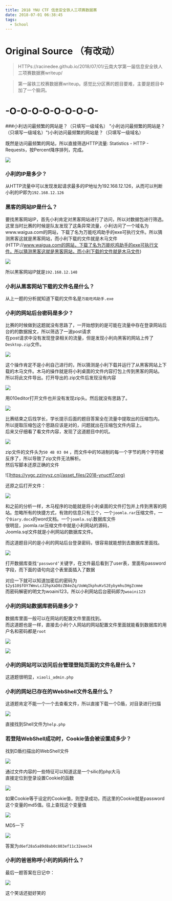 ```yaml
---
title: 2018 YNU CTF 信息安全铁人三项赛数据赛
date: 2018-07-01 06:38:45
tags:
  - School
---
```


# Original Source （有改动）

> HTTPs://racinedee.github.io/2018/07/01/云南大学第一届信息安全铁人三项赛数据赛writeup/

> 第一届铁三校赛数据赛writeup。感觉比分区赛的题目要难，主要是题目中加了一个脑洞。  

# -O-O-O-O-O-O-O-O-

###小利访问最频繁的网站是？（只填写一级域名） "小利访问最频繁的网站是？（只填写一级域名）")小利访问最频繁的网站是？（只填写一级域名）

既然是访问最频繁的网站，所以直接筛选HTTP流量: Statistics - HTTP - Requests，按Percent降序排列，完成。

![](https://yygc.zzjnyyz.cn/asset_files/2018-ynuctf1.png)


### 小利的IP是多少？

从HTTP流量中可以发现发起请求最多的IP地址为192.168.12.126，从而可以判断小利的IP即为`192.168.12.126`

### 黑客的网站IP是什么？

要找黑客网站IP，首先小利肯定对黑客网站进行了访问，所以对数据包进行筛选。这里当时比赛的时候是队友发现了这条异常流量，小利访问了一个域名为www.waigua.com的网站，下载了名为万能吃鸡助手的exe可执行文件。所以猜测黑客这就是黑客网站，而小利下载的文件就是木马文件(HTTP://www.waigua.com的网站，下载了名为万能吃鸡助手的exe可执行文件。所以猜测黑客这就是黑客网站，而小利下载的文件就是木马文件)

![](https://yygc.zzjnyyz.cn/asset_files/2018-ynuctf2.png)

所以黑客网站IP就是`192.168.12.148`

### 小利从黑客网站下载的文件名是什么？

从上一题的分析就知道下载的文件名是`万能吃鸡助手.exe`

### 小利的网站后台密码是多少？

比赛的时候做到这题就没有思路了，一开始想到的是可能在流量中存在登录网站后台的的数据报文，所以筛选了一波post请求  
在post请求中没有发现登录相关的流量，但是发现小利向黑客的网站上传了`Desktop.zip`文件。

![](https://yygc.zzjnyyz.cn/asset_files/2018-ynuctf3.png)

这个操作肯定不是小利自己进行的，所以猜测是小利下载并运行了从黑客网站上下载的木马文件。木马的操作就是将小利桌面的文件内容打包上传到黑客的网站。  
所以将此文件导出。打开导出的.zip文件后发现没有内容

![](https://yygc.zzjnyyz.cn/asset_files/2018-ynuctf4.png)

用010editor打开文件也并没有发现zip头。然后就没有思路了。

![](https://yygc.zzjnyyz.cn/asset_files/2018-ynuctf5.png)

比赛结束之后找学长，学长提示后面的题目答案全在流量中提取出的压缩包内。  
所以提取压缩包这个思路应该是对的，问题就出在压缩包文件内容上。  
后来又仔细看了看文件内容，发现了这道题目中的坑。

![](https://yygc.zzjnyyz.cn/asset_files/2018-ynuctf6.png)

zip文件的文件头为`50 4B 03 04` ，而文件中的16进制的每一个字节的两个字符被反序了，所以导致了zip文件无法解析。  
然后写脚本还原正确的文件

![]https://yygc.zzjnyyz.cn(/asset_files/2018-ynuctf7.png)

还原之后打开文件：

![](https://yygc.zzjnyyz.cn/asset_files/2018-ynuctf8.png)

和之前的分析一样，木马程序的功能就是将小利桌面的文件打包并上传到黑客的网站。忽略所有的快捷方式，有效的信息只有三个，一个`joomla.rar`压缩文件，一个`Diary.docx`的word文档。一个`joomla.sql`数据库文件  
很明显，joomla.rar压缩文件中就是小利网站的源码，  
Joomla.sql文件就是小利网站的数据库文件。

而这道题目问的是小利的网站后台登录密码，很容易就能想到去数据库里面找。  

![](https://yygc.zzjnyyz.cn/asset_files/2018-ynuctf9.png)

  
打开数据库查找`‘password’`关键字，在文件最后看到了user表，里面有password字段，而下面的语句向这个表里面插入了数据

对应一下就可以知道加密后的密码为`$2y$10$fOY7WmvLcJ2hpXaD0zZB4eZq/UoWqIkphuKvS2Eybymhu3HgZcmme`  
而密码解密的明文为woaini123，所以小利网站后台密码即为`woaini123`

### 小利的网站数据库密码是多少？

数据库里面一般可以在网站的配置文件里面找到。  
而这道题也是一样，直接去小利个人网站的网站配置文件里面就能看到数据库的用户名和密码都是`root`

![](https://yygc.zzjnyyz.cn/asset_files/2018-ynuctf10.png)

![](https://yygc.zzjnyyz.cn/asset_files/2018-ynuctf11.png)

### 小利的网站可以访问后台管理登陆页面的文件名是什么？

这道题很明显，`xiaoli_admin.php`

### 小利的网站已存在的WebShell文件名是什么？

这道题肯定不能一个一个去查看文件，所以直接下载一个D盾，对目录进行扫描

![](https://yygc.zzjnyyz.cn/asset_files/2018-ynuctf12.png)

直接找到Shell文件为`help.php`

### 若登陆WebShell成功时，Cookie值会被设置成多少？

找到D盾扫描出的WebShell文件

![](https://yygc.zzjnyyz.cn/asset_files/2018-ynuctf13.png)

通过文件内容的一些特征可以知道这是一个silic的php大马  
直接定位到登录设置Cookie的函数

![](https://yygc.zzjnyyz.cn/asset_files/2018-ynuctf14.png)

如果Cookie等于设定的Cookie值，则登录成功，而这里的Cookie就是password这个变量的md5值。往上查找这个变量值

![](https://yygc.zzjnyyz.cn/asset_files/2018-ynuctf15.png)

MD5一下

![](https://yygc.zzjnyyz.cn/asset_files/2018-ynuctf16.png)

答案为`d6ef28a5a89d8ab0c803ef11c32eee34`

### 小利的爸爸称呼小利的妈妈什么？

最后一题答案在日记中：

![](https://yygc.zzjnyyz.cn/asset_files/2018-ynuctf17.png)

这个笑话还挺好笑的
